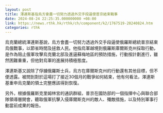 ```yaml
---
layout: post
title: 澤連斯基指烏方會盡一切努力透過外交手段逼使普京結束戰事
date: 2024-08-24 22:25:35.000000000 +08:00
link: https://news.rthk.hk/rthk/ch/component/k2/1767519-20240824.htm
categories: rthk
---
```


烏克蘭總統澤連斯基說，烏方會盡一切努力透過外交手段逼使俄羅斯總統普京結束烏俄戰事，以節省時間及拯救人民。他指烏軍越境到俄羅斯庫爾斯克州採取行動，是作為阻止俄軍攻擊烏克蘭北部及進逼蘇梅地區的預防措施，行動按計劃進行，雖然困難重重，但他對烏軍的進展持積極態度。

澤連斯基又說除了俘擄俄羅斯士兵，烏方在庫爾斯克州的行動還有其他目標，但不便透露。被問到對於這場打了接近30個月的戰爭如何結束，他有何看法，澤連斯基重申烏克蘭的領土完整應該得到恢復。

另外，根據俄羅斯克里姆林宮的通訊群組，普京在國防部的一個指揮中心與聯合部隊領導層開會，聽取俄軍抗擊入侵庫爾斯克州的敵人、殲敵措施，以及特別軍事行動當前成果的報告。
